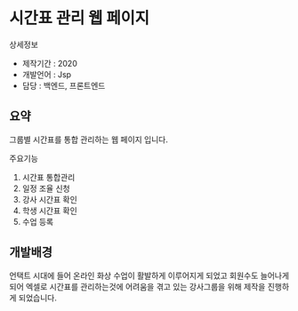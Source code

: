 # 시간표 관리 웹 페이지
상세정보
+ 제작기간 : 2020
+ 개발언어 : Jsp
+ 담당 : 백엔드, 프론트엔드

## 요약
그룹별 시간표를 통합 관리하는 웹 페이지 입니다.

주요기능
1. 시간표 통합관리
2. 일정 조율 신청
3. 강사 시간표 확인
4. 학생 시간표 확인
5. 수업 등록

## 개발배경
언택트 시대에 들어 온라인 화상 수업이 활발하게 이루어지게 되었고 회원수도 늘어나게 되어 엑셀로 시간표를 관리하는것에 어려움을 겪고 있는 강사그룹을 위해 제작을 진행하게 되었습니다.
